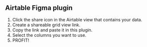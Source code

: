 Airtable Figma plugin
---

1. Click the share icon in the Airtable view that contains your data.
2. Create a shareable grid view link.
3. Copy the link and paste it in this plugin.
4. Select the columns you want to use.
5. PROFIT!
